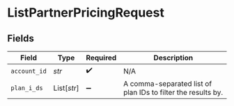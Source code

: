 # ListPartnerPricingRequest


## Fields

| Field                                                        | Type                                                         | Required                                                     | Description                                                  |
| ------------------------------------------------------------ | ------------------------------------------------------------ | ------------------------------------------------------------ | ------------------------------------------------------------ |
| `account_id`                                                 | *str*                                                        | :heavy_check_mark:                                           | N/A                                                          |
| `plan_i_ds`                                                  | List[*str*]                                                  | :heavy_minus_sign:                                           | A comma-separated list of plan IDs to filter the results by. |